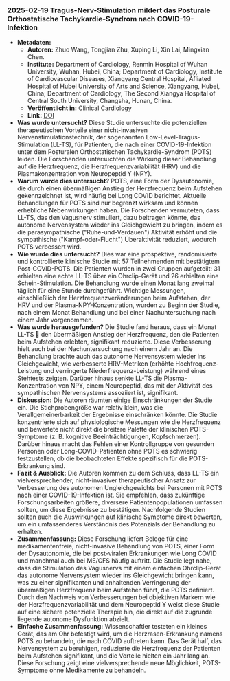 ### 2025-02-19 Tragus-Nerv-Stimulation mildert das Posturale Orthostatische Tachykardie-Syndrom nach COVID-19-Infektion
- **Metadaten:**
  - **Autoren:** Zhuo Wang, Tongjian Zhu, Xuping Li, Xin Lai, Mingxian Chen.
  - **Institute:** Department of Cardiology, Renmin Hospital of Wuhan University, Wuhan, Hubei, China; Department of Cardiology, Institute of Cardiovascular Diseases, Xiangyang Central Hospital, Afliated Hospital of Hubei University of Arts and Science, Xiangyang, Hubei, China; Department of Cardiology, The Second Xiangya Hospital of Central South University, Changsha, Hunan, China.
  - **Veröffentlicht in:** Clinical Cardiology
  - **Link:** [DOI](https://doi.org/10.1002/clc.70110)
- **Was wurde untersucht?**
Diese Studie untersuchte die potenziellen therapeutischen Vorteile einer nicht-invasiven Nervenstimulationstechnik, der sogenannten Low-Level-Tragus-Stimulation (LL-TS), für Patienten, die nach einer COVID-19-Infektion unter dem Posturalen Orthostatischen Tachykardie-Syndrom (POTS) leiden. Die Forschenden untersuchten die Wirkung dieser Behandlung auf die Herzfrequenz, die Herzfrequenzvariabilität (HRV) und die Plasmakonzentration von Neuropeptid Y (NPY).
- **Warum wurde dies untersucht?**
POTS, eine Form der Dysautonomie, die durch einen übermäßigen Anstieg der Herzfrequenz beim Aufstehen gekennzeichnet ist, wird häufig bei Long COVID berichtet. Aktuelle Behandlungen für POTS sind nur begrenzt wirksam und können erhebliche Nebenwirkungen haben. Die Forschenden vermuteten, dass LL-TS, das den Vagusnerv stimuliert, dazu beitragen könnte, das autonome Nervensystem wieder ins Gleichgewicht zu bringen, indem es die parasympathische ("Ruhe-und-Verdauen") Aktivität erhöht und die sympathische ("Kampf-oder-Flucht") Überaktivität reduziert, wodurch POTS verbessert wird.
- **Wie wurde dies untersucht?**
Dies war eine prospektive, randomisierte und kontrollierte klinische Studie mit 57 Teilnehmenden mit bestätigtem Post-COVID-POTS. Die Patienten wurden in zwei Gruppen aufgeteilt: 31 erhielten eine echte LL-TS über ein Ohrclip-Gerät und 26 erhielten eine Schein-Stimulation. Die Behandlung wurde einen Monat lang zweimal täglich für eine Stunde durchgeführt. Wichtige Messungen, einschließlich der Herzfrequenzveränderungen beim Aufstehen, der HRV und der Plasma-NPY-Konzentration, wurden zu Beginn der Studie, nach einem Monat Behandlung und bei einer Nachuntersuchung nach einem Jahr vorgenommen.
- **Was wurde herausgefunden?**
Die Studie fand heraus, dass ein Monat LL-TS 💊 den übermäßigen Anstieg der Herzfrequenz, den die Patienten beim Aufstehen erlebten, signifikant reduzierte. Diese Verbesserung hielt auch bei der Nachuntersuchung nach einem Jahr an. Die Behandlung brachte auch das autonome Nervensystem wieder ins Gleichgewicht, wie verbesserte HRV-Metriken (erhöhte Hochfrequenz-Leistung und verringerte Niederfrequenz-Leistung) während eines Stehtests zeigten. Darüber hinaus senkte LL-TS die Plasma-Konzentration von NPY, einem Neuropeptid, das mit der Aktivität des sympathischen Nervensystems assoziiert ist, signifikant.
- **Diskussion:**
Die Autoren räumten einige Einschränkungen der Studie ein. Die Stichprobengröße war relativ klein, was die Verallgemeinerbarkeit der Ergebnisse einschränken könnte. Die Studie konzentrierte sich auf physiologische Messungen wie die Herzfrequenz und bewertete nicht direkt die breitere Palette der klinischen POTS-Symptome (z. B. kognitive Beeinträchtigungen, Kopfschmerzen). Darüber hinaus macht das Fehlen einer Kontrollgruppe von gesunden Personen oder Long-COVID-Patienten ohne POTS es schwierig festzustellen, ob die beobachteten Effekte spezifisch für die POTS-Erkrankung sind.
- **Fazit & Ausblick:**
Die Autoren kommen zu dem Schluss, dass LL-TS ein vielversprechender, nicht-invasiver therapeutischer Ansatz zur Verbesserung des autonomen Ungleichgewichts bei Personen mit POTS nach einer COVID-19-Infektion ist. Sie empfehlen, dass zukünftige Forschungsarbeiten größere, diversere Patientenpopulationen umfassen sollten, um diese Ergebnisse zu bestätigen. Nachfolgende Studien sollten auch die Auswirkungen auf klinische Symptome direkt bewerten, um ein umfassenderes Verständnis des Potenzials der Behandlung zu erhalten.
- **Zusammenfassung:**
Diese Forschung liefert Belege für eine medikamentenfreie, nicht-invasive Behandlung von POTS, einer Form der Dysautonomie, die bei post-viralen Erkrankungen wie Long COVID und manchmal auch bei ME/CFS häufig auftritt. Die Studie legt nahe, dass die Stimulation des Vagusnervs mit einem einfachen Ohrclip-Gerät das autonome Nervensystem wieder ins Gleichgewicht bringen kann, was zu einer signifikanten und anhaltenden Verringerung der übermäßigen Herzfrequenz beim Aufstehen führt, die POTS definiert. Durch den Nachweis von Verbesserungen bei objektiven Markern wie der Herzfrequenzvariabilität und dem Neuropeptid Y weist diese Studie auf eine sichere potenzielle Therapie hin, die direkt auf die zugrunde liegende autonome Dysfunktion abzielt.
- **Einfache Zusammenfassung:**
Wissenschaftler testeten ein kleines Gerät, das am Ohr befestigt wird, um die Herzrasen-Erkrankung namens POTS zu behandeln, die nach COVID auftreten kann. Das Gerät half, das Nervensystem zu beruhigen, reduzierte die Herzfrequenz der Patienten beim Aufstehen signifikant, und die Vorteile hielten ein Jahr lang an. Diese Forschung zeigt eine vielversprechende neue Möglichkeit, POTS-Symptome ohne Medikamente zu behandeln.